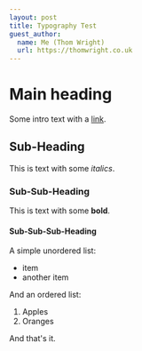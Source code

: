 ```yaml
---
layout: post
title: Typography Test
guest_author:
  name: Me (Thom Wright)
  url: https://thomwright.co.uk
---
```


# Main heading

Some intro text with a [link](https://google.com).

## Sub-Heading

This is text with some *italics*.

### Sub-Sub-Heading

This is text with some **bold**.

#### Sub-Sub-Sub-Heading

A simple unordered list:

- item
- another item

And an ordered list:

1. Apples
2. Oranges

And that's it.
